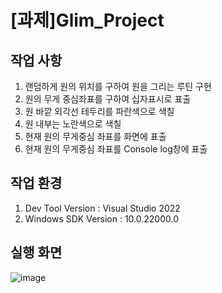 # [과제]Glim_Project

## 작업 사항
1. 랜덤하게 원의 위치를 구하여 원을 그리는 루틴 구현
2. 원의 무게 중심좌표를 구하여 십자표시로 표출
3. 원 바깥 외각선 테두리를 파란색으로 색칠
4. 원 내부는 노란색으로 색칠
5. 현재 원의 무게중심 좌표를 화면에 표출
6. 현재 원의 무게중심 좌표를 Console log창에 표출


## 작업 환경
1. Dev Tool Version : Visual Studio 2022
2. Windows SDK Version : 10.0.22000.0
   
## 실행 화면

![image](https://github.com/jmlee0717/Glim_Project/assets/105495287/e71ba2e3-99ff-41e4-84ff-bbdd6ef19f69)

